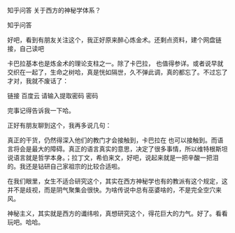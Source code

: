  
 知乎问答 关于西方的神秘学体系？ 
 
 
 
 
 
 知乎问答 
 
 

 

 好吧，看到有朋友关注这个，我正好原来醉心炼金术。还剩点资料，建个网盘链接，自己读吧

 卡巴拉基本也是炼金术的理论支柱之一。除了卡巴拉， 也值得参详。或者说早就交织在一起了，生命之树哈，真是恍如隔世，久不弹此调，真的都忘了。不过忘了才对，我就不废话了：

 链接 百度云 请输入提取密码 密码 

 

 完事记得告诉我一下哈。

 

 正好有朋友聊到这个，我再多说几句：

 真正的干货，仍然得深入他们的教门才会接触到，卡巴拉在 也可以接触到。而语言将会是最大的障碍。真正的语言真实的意思，决定了很多事情，所以维特根斯坦说语言就是哲学本身。；拉丁文，希伯来文，好吧，说起来就是一把辛酸一把泪的。我还是钻研自己家祖宗的比较合适啦。

 在我们眼里，女生不适合研究这个，其实在西方神秘学也有的教派有这个规定，这并不是歧视，而是阴气聚集会很快。为啥传说中总有巫婆啥的，不是完全空穴来风。

 神秘主义，其实就是西方的谶纬啦，真想研究这个，得花巨大的力气。好了。看看玩吧。哈哈。 
